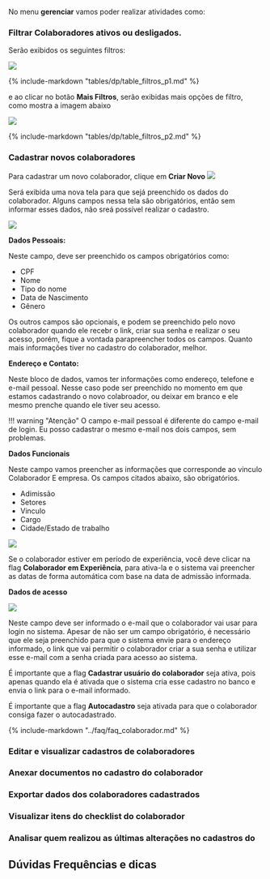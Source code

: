 No menu  **gerenciar** vamos poder realizar atividades como:

### Filtrar Colaboradores ativos ou desligados.

Serão exibidos os seguintes filtros:

<img src="/assets/img/dp/gerenciar/filtros_p1.png" />

{% include-markdown "tables/dp/table_filtros_p1.md" %} 

e ao clicar no botão **Mais Filtros**, serão exibidas mais opções de filtro, como mostra a imagem abaixo

<img src="/assets/img/dp/gerenciar/filtros_p2.png" />

{% include-markdown "tables/dp/table_filtros_p2.md" %} 

### Cadastrar novos colaboradores

Para cadastrar um novo colaborador, clique em **Criar Novo**
<img src="/assets/img/dp/gerenciar/criar_novo.png" />

Será exibida uma nova tela para que sejá preenchido os dados do colaborador.  Alguns campos nessa tela são obrigatórios, então sem informar esses dados, não sreá possível realizar o cadastro.

<img src="/assets/img/dp/gerenciar/cadastrar_colaborador.png" />

**Dados Pessoais:**

Neste campo, deve ser preenchido os campos obrigatórios como:
- CPF
- Nome
- Tipo do nome
- Data de Nascimento
- Gênero

Os outros campos são opcionais, e podem se preenchido pelo novo colaborador quando ele recebr o link, criar sua senha e realizar o seu acesso, porém, fique a vontada parapreencher todos os campos. Quanto mais informações tiver no cadastro do colaborador, melhor.

**Endereço e Contato:**

Neste bloco de dados, vamos ter informações como endereço, telefone e e-mail pessoal. Nesse caso pode ser preenchido no momento em que estamos cadastrando o novo colabroador, ou deixar em branco e ele mesmo prenche quando ele tiver seu acesso.

!!! warning "Atenção"
    O campo e-mail pessoal é diferente do campo e-mail de login. Eu posso cadastrar o mesmo e-mail nos dois campos, sem problemas.

**Dados Funcionais**

Neste campo vamos preencher as informações que corresponde ao vinculo Colaborador E empresa. Os campos citados abaixo, são obrigatórios.
- Adimissão
- Setores
- Vinculo
- Cargo
- Cidade/Estado de trabalho

<img src="/assets/img/dp/gerenciar/flag_experiencia.png" />

Se o colaborador estiver em período de experiência, você deve clicar na flag **Colaborador em Experiência**, para ativa-la e o sistema vai preencher as datas de forma automática com base na data de admissão informada.

**Dados de acesso**

<img src="/assets/img/dp/gerenciar/dados_de_acesso.png" />

Neste campo deve ser informado o e-mail que o colaborador vai usar para login no sistema. Apesar de não ser um campo obrigatório, é necessário que ele seja preenchido para que o sistema envie para o endereço informado, o link que vai permitir o colaborador criar a sua senha e utilizar esse e-mail com a senha criada para acesso ao sistema.

É importante que a flag **Cadastrar usuário do colaborador**  seja ativa, pois apenas quando ela é ativada que o sistema cria esse cadastro no banco e envia o link para o e-mail informado. 

É importante que a flag **Autocadastro** seja ativada para que o colaborador consiga fazer o autocadastrado. 


{% include-markdown "../faq/faq_colaborador.md" %} 

### Editar e visualizar cadastros de colaboradores

### Anexar documentos no cadastro do colaborador

### Exportar dados dos colaboradores cadastrados 

### Visualizar itens do checklist do colaborador

### Analisar quem realizou as últimas alterações no cadastros do 


## Dúvidas Frequências e dicas